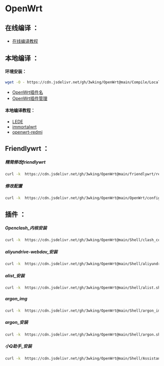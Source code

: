 # OpenWrt
## 在线编译 ：
#### 
* [在线编译教程](/Compile/Online/README.md)
## 本地编译 ：
#### 环境安装：
```sh
wget -O - https://cdn.jsdelivr.net/gh/3wking/OpenWrt@main/Compile/Local_Compilation/env.sh | bash
```
* [OpenWrt插件名](/Compile/Local/Pluginqa_Name.txt)
* [OpenWrt插件管理](/Compile/Local/Plug-ina_Manager.txt)
#### 本地编译教程：
* [LEDE](/Compile/Local/LEDE.md)
* [immortalwrt](/Compile/Local/immortalwrt.md)
* [openwrt-redmi](/Compile/Local/openwrt-redmi.md)

## Friendlywrt ：
##### 精简修改friendlywrt
```sh
curl -k  https://cdn.jsdelivr.net/gh/3wking/OpenWrt@main/friendlywrt/remove.sh | bash
```
##### 修改配置
```sh
curl -k  https://cdn.jsdelivr.net/gh/3wking/OpenWrt@main/OpenWrt/config.sh | bash
```

## 插件 ：
##### Openclash_内核安装
```sh
curl -k  https://cdn.jsdelivr.net/gh/3wking/OpenWrt@main/Shell/clash_core.sh | bash
```
##### aliyundrive-webdav_安装
```sh
curl -k  https://cdn.jsdelivr.net/gh/3wking/OpenWrt@main/Shell/aliyundrive-webdav.sh | bash
```
##### alist_安装
```sh
curl -k  https://cdn.jsdelivr.net/gh/3wking/OpenWrt@main/Shell/alist.sh | bash
```
##### argon_img
```sh
curl -k  https://cdn.jsdelivr.net/gh/3wking/OpenWrt@main/Shell/argon_img.sh | bash
```
##### argon_安装
```sh
curl -k  https://cdn.jsdelivr.net/gh/3wking/OpenWrt@main/Shell/argon.sh | bash
```
##### 小Q助手_安装
```sh
curl -k  https://cdn.jsdelivr.net/gh/3wking/OpenWrt@main/Shell/Assistant.sh | bash
```